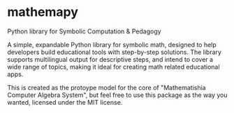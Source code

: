 # mathemapy

Python library for Symbolic Computation &amp; Pedagogy

A simple, expandable Python library for symbolic math, designed to help developers build educational tools with step-by-step solutions. The library supports multilingual output for descriptive steps, and intend to cover a wide range of topics, making it ideal for creating math related educational apps.

This is created as the protoype model for the core of "Mathematishia Computer Algebra System", but feel free to use this package as the way you wanted, licensed under the MIT license.

<!--
TODO ::
create more expressions to handle test cases,
add the step support to the basic operations
add language feature

re-write the entire subtraction class from scratch, don't rely ln addition class .

definealty re-write the entire subtraction class from scratch, this time no trying to copy addition and reversing it :))
Considerations -> Do we really need BinaryOperator and UnaryOperator ? instead try to get ideas from sympy or mathjs and mathsteps
-->
